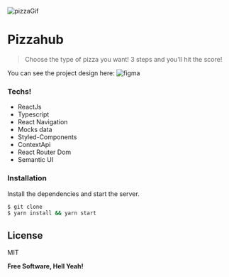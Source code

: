 ![pizzaGif](https://user-images.githubusercontent.com/43678582/95703920-dd3cba80-0c25-11eb-92a6-fab364b0367f.gif)

# Pizzahub

> Choose the type of pizza you want! 3 steps and you'll hit the score!

You can see the project design here: ![figma](https://www.figma.com/file/5mE4PCdoTmlgZOi2QvObiJ/Untitled?node-id=0%3A1)

### Techs!

  - ReactJs
  - Typescript
  - React Navigation
  - Mocks data
  - Styled-Components
  - ContextApi
  - React Router Dom
  - Semantic UI

### Installation

Install the dependencies and start the server.

```sh
$ git clone 
$ yarn install && yarn start
```

License
----

MIT


**Free Software, Hell Yeah!**



